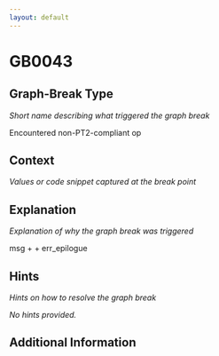 ```yaml
---
layout: default
---
```

# GB0043

## Graph-Break Type
*Short name describing what triggered the graph break*

Encountered non-PT2-compliant op

## Context
*Values or code snippet captured at the break point*



## Explanation
*Explanation of why the graph break was triggered*

msg +   + err_epilogue

## Hints
*Hints on how to resolve the graph break*

*No hints provided.*


## Additional Information

<!-- ADDITIONAL INFORMATION START - Add custom information below this line -->

<!-- ADDITIONAL INFORMATION END -->

